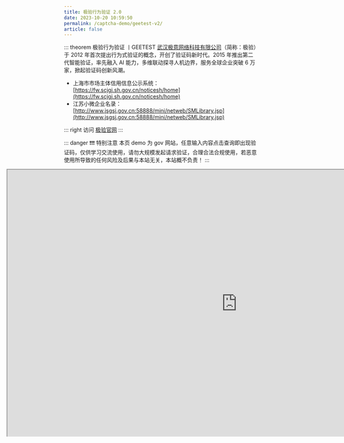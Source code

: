 ```yaml
---
title: 极验行为验证 2.0
date: 2023-10-20 10:59:50
permalink: /captcha-demo/geetest-v2/
article: false
---
```


::: theorem 极验行为验证 <Badge text="2.0" type="error" vertical="middle"/>丨GEETEST
[武汉极意网络科技有限公司](https://www.tianyancha.com/company/699317632)（简称：极验）于 2012 年首次提出行为式验证的概念，开创了验证码新时代。2015 年推出第二代智能验证，率先融入 AI 能力，多维联动探寻人机边界，服务全球企业突破 6 万家，掀起验证码创新风潮。

- 上海市市场主体信用信息公示系统：[https://fw.scjgj.sh.gov.cn/noticesh/home](https://fw.scjgj.sh.gov.cn/noticesh/home)<Badge text="离线验证" type="error" vertical="middle"/> <Badge text="本页使用" type="error" vertical="middle"/>
- 江苏小微企业名录：[http://www.jsgsj.gov.cn:58888/mini/netweb/SMLibrary.jsp](http://www.jsgsj.gov.cn:58888/mini/netweb/SMLibrary.jsp)<Badge text="在线验证" type="error" vertical="middle"/>

::: right
访问 [极验官网](https://www.geetest.com/)
:::

::: danger ❗❗❗ 特别注意
本页 demo 为 gov 网站，任意输入内容点击查询即出现验证码，仅供学习交流使用，请勿大规模发起请求验证，合理合法合规使用，若恶意使用所导致的任何风险及后果与本站无关，本站概不负责！
:::

<style>
    .wrapper-geetest-v2 {
        width: 1200px;
        height: 700px;
        position: relative;
        overflow: hidden;
        margin-left: -150px;
    }
    .wrapper-geetest-v2 iframe {
        position: absolute;
        /*margin-top: -65px;*/
        /*margin-left: -20px;*/
        width: 1200px;
        height: 700px;
    }
</style>

<div class="wrapper-geetest-v2">
    <iframe src="https://fw.scjgj.sh.gov.cn/noticesh/home" scrolling="no"></iframe>
</div>
